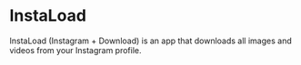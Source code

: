 # InstaLoad
InstaLoad (Instagram + Download) is an app that downloads all images and videos from your Instagram profile.
